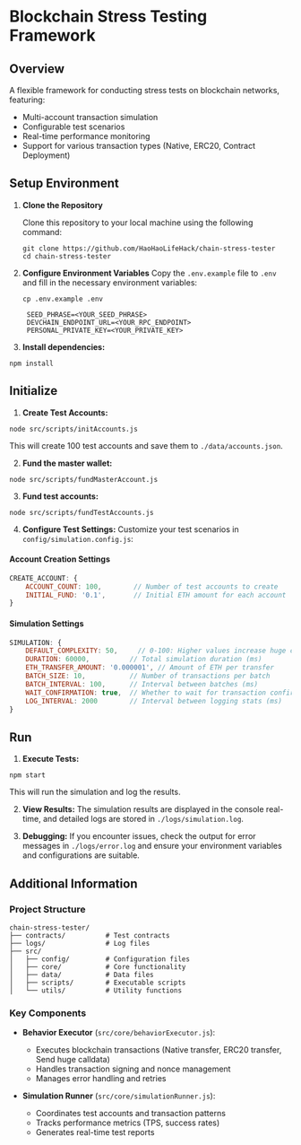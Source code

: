 # Blockchain Stress Testing Framework

## Overview
A flexible framework for conducting stress tests on blockchain networks, featuring:
- Multi-account transaction simulation
- Configurable test scenarios
- Real-time performance monitoring
- Support for various transaction types (Native, ERC20, Contract Deployment)

## Setup Environment
1. **Clone the Repository**

   Clone this repository to your local machine using the following command:

   ```Shell
   git clone https://github.com/HaoHaoLifeHack/chain-stress-tester
   cd chain-stress-tester
   ```

2. **Configure Environment Variables**
   Copy the `.env.example` file to `.env` and fill in the necessary environment variables:

   ```Shell
   cp .env.example .env
   ```
   ```
    SEED_PHRASE=<YOUR_SEED_PHRASE>
    DEVCHAIN_ENDPOINT_URL=<YOUR_RPC_ENDPOINT>
    PERSONAL_PRIVATE_KEY=<YOUR_PRIVATE_KEY>
   ```

3. **Install dependencies:**
```Shell
npm install
```

## Initialize
1. **Create Test Accounts:**
```Shell
node src/scripts/initAccounts.js
```
This will create 100 test accounts and save them to `./data/accounts.json`.

2. **Fund the master wallet:**
```Shell
node src/scripts/fundMasterAccount.js
```

3. **Fund test accounts:**
```Shell
node src/scripts/fundTestAccounts.js
```

4. **Configure Test Settings:**
Customize your test scenarios in `config/simulation.config.js`:

#### Account Creation Settings
```javascript
CREATE_ACCOUNT: {
    ACCOUNT_COUNT: 100,        // Number of test accounts to create
    INITIAL_FUND: '0.1',       // Initial ETH amount for each account
}
```

#### Simulation Settings
```javascript
SIMULATION: {
    DEFAULT_COMPLEXITY: 50,     // 0-100: Higher values increase huge calldata probability
    DURATION: 60000,          // Total simulation duration (ms)
    ETH_TRANSFER_AMOUNT: '0.000001', // Amount of ETH per transfer
    BATCH_SIZE: 10,           // Number of transactions per batch
    BATCH_INTERVAL: 100,      // Interval between batches (ms)
    WAIT_CONFIRMATION: true,  // Whether to wait for transaction confirmation
    LOG_INTERVAL: 2000        // Interval between logging stats (ms)
}
```
## Run
1. **Execute Tests:**

```Shell
npm start
```
This will run the simulation and log the results.

2. **View Results:**
The simulation results are displayed in the console real-time, and detailed logs are stored in `./logs/simulation.log`.

3. **Debugging:**
If you encounter issues, check the output for error messages in `./logs/error.log` and ensure your environment variables and configurations are suitable.

## Additional Information

### Project Structure
```
chain-stress-tester/
├── contracts/          # Test contracts
├── logs/               # Log files
├── src/
│   ├── config/         # Configuration files
│   ├── core/           # Core functionality
│   ├── data/           # Data files
│   ├── scripts/        # Executable scripts
│   └── utils/          # Utility functions
```

### Key Components
- **Behavior Executor** (`src/core/behaviorExecutor.js`): 
  - Executes blockchain transactions (Native transfer, ERC20 transfer, Send huge calldata)
  - Handles transaction signing and nonce management
  - Manages error handling and retries

- **Simulation Runner** (`src/core/simulationRunner.js`):
  - Coordinates test accounts and transaction patterns
  - Tracks performance metrics (TPS, success rates)
  - Generates real-time test reports
